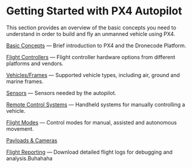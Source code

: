 # Getting Started with PX4 Autopilot

This section provides an overview of the basic concepts you need to understand in order to build and fly an unmanned vehicle using PX4.

[Basic Concepts](../getting_started/px4_basic_concepts.md) — Brief introduction to PX4 and the Dronecode Platform.

[Flight Controllers](../getting_started/flight_controller_selection.md) — Flight controller hardware options from different platforms and vendors.

[Vehicles/Frames](../getting_started/frame_selection.md) — Supported vehicle types, including air, ground and marine frames.

[Sensors](../getting_started/sensor_selection.md) — Sensors needed by the autopilot.

[Remote Control Systems](../getting_started/rc_transmitter_receiver.md) — Handheld systems for manually controlling a vehicle.

[Flight Modes](../getting_started/flight_modes.md) — Control modes for manual, assisted and autonomous movement.

[Payloads & Cameras](../payloads/README.md)

[Flight Reporting](../getting_started/flight_reporting.md) — Download detailed flight logs for debugging and analysis.Buhahaha
